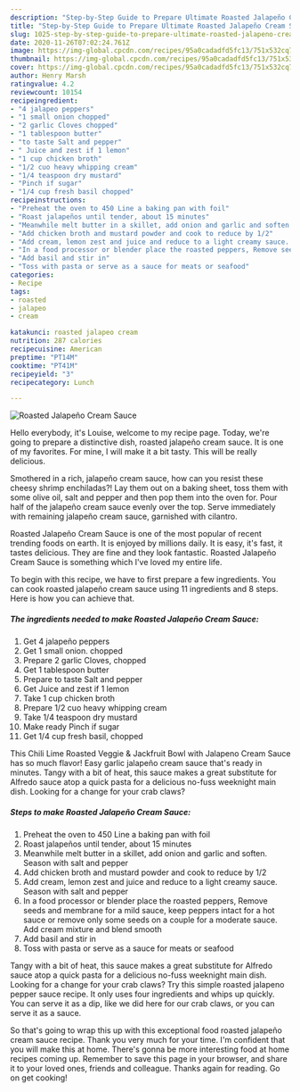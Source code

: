 ```yaml
---
description: "Step-by-Step Guide to Prepare Ultimate Roasted Jalapeño Cream Sauce"
title: "Step-by-Step Guide to Prepare Ultimate Roasted Jalapeño Cream Sauce"
slug: 1025-step-by-step-guide-to-prepare-ultimate-roasted-jalapeno-cream-sauce
date: 2020-11-26T07:02:24.761Z
image: https://img-global.cpcdn.com/recipes/95a0cadadfd5fc13/751x532cq70/roasted-jalapeno-cream-sauce-recipe-main-photo.jpg
thumbnail: https://img-global.cpcdn.com/recipes/95a0cadadfd5fc13/751x532cq70/roasted-jalapeno-cream-sauce-recipe-main-photo.jpg
cover: https://img-global.cpcdn.com/recipes/95a0cadadfd5fc13/751x532cq70/roasted-jalapeno-cream-sauce-recipe-main-photo.jpg
author: Henry Marsh
ratingvalue: 4.2
reviewcount: 10154
recipeingredient:
- "4 jalapeo peppers"
- "1 small onion chopped"
- "2 garlic Cloves chopped"
- "1 tablespoon butter"
- "to taste Salt and pepper"
- " Juice and zest if 1 lemon"
- "1 cup chicken broth"
- "1/2 cuo heavy whipping cream"
- "1/4 teaspoon dry mustard"
- "Pinch if sugar"
- "1/4 cup fresh basil chopped"
recipeinstructions:
- "Preheat the oven to 450 Line a baking pan with foil"
- "Roast jalapeños until tender, about 15 minutes"
- "Meanwhile melt butter in a skillet, add onion and garlic and soften. Season with salt and pepper"
- "Add chicken broth and mustard powder and cook to reduce by 1/2"
- "Add cream, lemon zest and juice and reduce to a light creamy sauce. Season with salt and pepper"
- "In a food processor or blender place the roasted peppers, Remove seeds and membrane for a mild sauce, keep peppers intact for a hot sauce or remove only some seeds on a couple for a moderate sauce. Add cream mixture and blend smooth"
- "Add basil and stir in"
- "Toss with pasta or serve as a sauce for meats or seafood"
categories:
- Recipe
tags:
- roasted
- jalapeo
- cream

katakunci: roasted jalapeo cream 
nutrition: 287 calories
recipecuisine: American
preptime: "PT14M"
cooktime: "PT41M"
recipeyield: "3"
recipecategory: Lunch

---
```



![Roasted Jalapeño Cream Sauce](https://img-global.cpcdn.com/recipes/95a0cadadfd5fc13/751x532cq70/roasted-jalapeno-cream-sauce-recipe-main-photo.jpg)

Hello everybody, it's Louise, welcome to my recipe page. Today, we're going to prepare a distinctive dish, roasted jalapeño cream sauce. It is one of my favorites. For mine, I will make it a bit tasty. This will be really delicious.

Smothered in a rich, jalapeño cream sauce, how can you resist these cheesy shrimp enchiladas?! Lay them out on a baking sheet, toss them with some olive oil, salt and pepper and then pop them into the oven for. Pour half of the jalapeño cream sauce evenly over the top. Serve immediately with remaining jalapeño cream sauce, garnished with cilantro.

Roasted Jalapeño Cream Sauce is one of the most popular of recent trending foods on earth. It is enjoyed by millions daily. It is easy, it's fast, it tastes delicious. They are fine and they look fantastic. Roasted Jalapeño Cream Sauce is something which I've loved my entire life.


To begin with this recipe, we have to first prepare a few ingredients. You can cook roasted jalapeño cream sauce using 11 ingredients and 8 steps. Here is how you can achieve that.

<!--inarticleads1-->

##### The ingredients needed to make Roasted Jalapeño Cream Sauce:

1. Get 4 jalapeño peppers
1. Get 1 small onion. chopped
1. Prepare 2 garlic Cloves, chopped
1. Get 1 tablespoon butter
1. Prepare to taste Salt and pepper
1. Get  Juice and zest if 1 lemon
1. Take 1 cup chicken broth
1. Prepare 1/2 cuo heavy whipping cream
1. Take 1/4 teaspoon dry mustard
1. Make ready Pinch if sugar
1. Get 1/4 cup fresh basil, chopped


This Chili Lime Roasted Veggie &amp; Jackfruit Bowl with Jalapeno Cream Sauce has so much flavor! Easy garlic jalapeño cream sauce that&#39;s ready in minutes. Tangy with a bit of heat, this sauce makes a great substitute for Alfredo sauce atop a quick pasta for a delicious no-fuss weeknight main dish. Looking for a change for your crab claws? 

<!--inarticleads2-->

##### Steps to make Roasted Jalapeño Cream Sauce:

1. Preheat the oven to 450 Line a baking pan with foil
1. Roast jalapeños until tender, about 15 minutes
1. Meanwhile melt butter in a skillet, add onion and garlic and soften. Season with salt and pepper
1. Add chicken broth and mustard powder and cook to reduce by 1/2
1. Add cream, lemon zest and juice and reduce to a light creamy sauce. Season with salt and pepper
1. In a food processor or blender place the roasted peppers, Remove seeds and membrane for a mild sauce, keep peppers intact for a hot sauce or remove only some seeds on a couple for a moderate sauce. Add cream mixture and blend smooth
1. Add basil and stir in
1. Toss with pasta or serve as a sauce for meats or seafood


Tangy with a bit of heat, this sauce makes a great substitute for Alfredo sauce atop a quick pasta for a delicious no-fuss weeknight main dish. Looking for a change for your crab claws? Try this simple roasted jalapeno pepper sauce recipe. It only uses four ingredients and whips up quickly. You can serve it as a dip, like we did here for our crab claws, or you can serve it as a sauce. 

So that's going to wrap this up with this exceptional food roasted jalapeño cream sauce recipe. Thank you very much for your time. I'm confident that you will make this at home. There's gonna be more interesting food at home recipes coming up. Remember to save this page in your browser, and share it to your loved ones, friends and colleague. Thanks again for reading. Go on get cooking!
